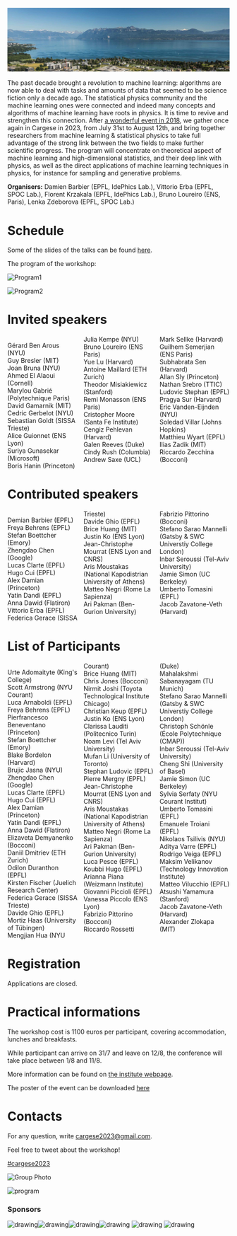 ![program](lemanTh.jpg)

The past decade brought a revolution to machine learning: algorithms are now able to deal with tasks and amounts of data that seemed to be science fiction only a decade ago. The statistical physics community and the machine learning ones were connected and indeed many concepts and algorithms of machine learning have roots in physics. It is time to revive and strengthen this connection. After [a wonderful event in 2018](https://krzakala.github.io/cargese.io/), we gather once again in Cargese in 2023, from July 31st to August 12th, and bring together researchers from machine learning & statistical physics to take full advantage of the strong link between the two fields to make further scientific progress.  The program will concentrate on theoretical aspect of machine learning and high-dimensional statistics, and their deep link with physics, as well as the direct applications of machine learning techniques in physics, for instance for sampling and generative problems.

__Organisers:__  Damien Barbier (EPFL, IdePhics Lab.), Vittorio Erba (EPFL, SPOC Lab.), Florent Krzakala (EPFL, IdePhics Lab.), Bruno Loureiro (ENS, Paris), Lenka Zdeborova (EPFL, SPOC Lab.) 

# Schedule

Some of the slides of the talks can be found 
[here](https://github.com/Cargese2023/Cargese2023.github.io/tree/main/slides).

The program of the workshop:

![Program1](program1.png)

![Program2](program2.png)

<!-- 
<iframe src="https://calendar.google.com/calendar/embed?height=600&wkst=1&bgcolor=%23ffffff&ctz=Europe%2FZurich&mode=WEEK&src=Y2FyZ2VzZTIwMjNAZ21haWwuY29t&color=%23039BE5" style="border:solid 1px #777" width="800" height="600" frameborder="0" scrolling="no"></iframe> -->

# Invited speakers

<div style="column-count: 3;">

Gérard 	Ben Arous 	(NYU)<br>
Guy 	Bresler	(MIT)<br>
Joan 	Bruna	(NYU)<br>
Ahmed 	El Alaoui	(Cornell) <br>
Marylou 	Gabrié	(Polytechnique Paris) <br>
David 	Gamarnik	(MIT)<br>
Cedric 	Gerbelot	(NYU)<br>
Sebastian 	Goldt	(SISSA Trieste) <br>
Alice 	Guionnet	(ENS Lyon) <br>
Suriya 	Gunasekar	(Microsoft)<br>
Boris 	Hanin	(Princeton) <br>
Julia 	Kempe	(NYU)<br>
Bruno Loureiro (ENS Paris)<br>
Yue	Lu	(Harvard) <br>
Antoine 	Maillard	(ETH Zurich)<br>
Theodor	Misiakiewicz	(Stanford) <br>
Remi 	Monasson	(ENS Paris) <br>
Cristopher 	Moore	(Santa Fe Institute)<br>
Cengiz 	Pehlevan	(Harvard) <br>
Galen 	Reeves	(Duke)<br>
Cindy	Rush	(Columbia) <br>
Andrew 	Saxe	(UCL)<br>
Mark 	Sellke	(Harvard) <br>
Guilhem 	Semerjian 	(ENS Paris) <br>
Subhabrata 	Sen	(Harvard) <br>
Allan 	Sly	(Princeton) <br>
Nathan 	Srebro	(TTIC)<br>
Ludovic Stephan (EPFL)<br>
Pragya 	Sur	(Harvard) <br>
Eric 	Vanden-Eijnden	(NYU)<br>
Soledad 	Villar	(Johns Hopkins)<br>
Matthieu 	Wyart 	(EPFL) <br>
Ilias 	Zadik 	(MIT)<br>
Riccardo 	Zecchina	(Bocconi)
</div>

# Contributed speakers

<div style="column-count: 3;">

Demian Barbier (EPFL)<br>
Freya	Behrens (EPFL)<br>
Stefan	Boettcher (Emory)<br>
Zhengdao	Chen (Google)<br>
Lucas	Clarte (EPFL)<br>
Hugo	Cui (EPFL)<br>
Alex	Damian (Princeton)<br>
Yatin	Dandi    (EPFL)<br>
Anna	Dawid (Flatiron)<br>
Vittorio Erba (EPFL)<br>
Federica	Gerace (SISSA Trieste)<br>
Davide	Ghio (EPFL)<br>
Brice	Huang (MIT)<br>
Justin	Ko (ENS Lyon)<br>
Jean-Christophe	Mourrat (ENS Lyon and CNRS)<br>
Aris	Moustakas (National Kapodistrian University of Athens)<br>
Matteo	Negri (Rome La Sapienza)<br>
Ari	Pakman (Ben-Gurion University)<br>
Fabrizio	Pittorino (Bocconi)<br>
Stefano	Sarao Mannelli (Gatsby & SWC Universtiy College London)<br>
Inbar	Seroussi (Tel-Aviv University)<br>
Jamie	Simon (UC Berkeley)<br>
Umberto	Tomasini (EPFL)<br>
Jacob	Zavatone-Veth (Harvard)<br>

</div>


# List of Participants

<div style="column-count: 3;">

Urte			Adomaityte			(King's College)<br>
Scott			Armstrong			(NYU Courant)<br>
Luca			Arnaboldi			(EPFL)<br>
Freya			Behrens			    (EPFL)<br>
Pierfrancesco	Beneventano		    (Princeton)<br>
Stefan			Boettcher			(Emory)<br>
Blake			Bordelon			(Harvard)<br>
Brujic			Jasna			(NYU)<br>
Zhengdao		Chen			    (Google)<br>
Lucas			Clarte			    (EPFL)<br>
Hugo			Cui			        (EPFL)<br>
Alex			Damian			    (Princeton)<br>
Yatin			Dandi			    (EPFL)<br>
Anna			Dawid			    (Flatiron)<br>
Elizaveta		Demyanenko			(Bocconi)<br>
Daniil			Dmitriev			(ETH Zurich)<br>
Odilon			Duranthon			(EPFL)<br>
Kirsten			Fischer			    (Juelich Research Center)<br>
Federica		Gerace			    (SISSA Trieste)<br>
Davide			Ghio			    (EPFL)<br>
Mortiz          Haas                (University of Tübingen)<br>
Mengjian		Hua			        (NYU Courant)<br>
Brice			Huang			    (MIT)<br>
Chris			Jones			    (Bocconi)<br>
Nirmit			Joshi			    (Toyota Technological Institute Chicago)<br>
Christian		Keup			    (EPFL)<br>
Justin			Ko			        (ENS Lyon)<br>
Clarissa		Lauditi			    (Politecnico Turin)<br>
Noam            Levi                (Tel Aviv University)<br>
Mufan           Li                  (University of Toronto)<br>
Stephan			Ludovic			    (EPFL)<br>
Pierre			Mergny			    (EPFL)<br>
Jean-Christophe	Mourrat			    (ENS Lyon and CNRS)<br>
Aris			Moustakas			(National Kapodistrian University of Athens)<br>
Matteo			Negri			    (Rome La Sapienza)<br>
Ari			    Pakman			    (Ben-Gurion University)<br>
Luca			Pesce			    (EPFL)<br>
Koubbi			Hugo			(EPFL)<br>
Arianna			Piana			    (Weizmann Institute)<br>
Giovanni		Piccioli			(EPFL)<br>
Vanessa			Piccolo			    (ENS Lyon)<br>
Fabrizio		Pittorino			(Bocconi)<br>
Riccardo		Rossetti			(Duke)<br>
Mahalakshmi		Sabanayagam		    (TU Munich)<br>
Stefano			Sarao Mannelli		(Gatsby & SWC Universtiy College London)<br>
Christoph		Schönle			    (École Polytechnique (CMAP))<br>
Inbar			Seroussi			(Tel-Aviv University)<br>
Cheng			Shi			        (University of Basel)<br>
Jamie			Simon			    (UC Berkeley)<br>
Sylvia          Serfaty				(NYU Courant Institut)<br>
Umberto			Tomasini			(EPFL)<br>
Emanuele		Troiani			    (EPFL)<br>
Nikolaos		Tsilivis			(NYU)<br>
Aditya			Varre			    (EPFL)<br>
Rodrigo         Veiga               (EPFL)<br>
Maksim			Velikanov			(Technology Innovation Institute)<br>
Matteo			Vilucchio			(EPFL)<br>
Atsushi			Yamamura			(Stanford)<br>
Jacob			Zavatone-Veth		(Harvard)<br>
Alexander		Zlokapa			    (MIT)<br>
</div>

# Registration

Applications are closed.

<!-- The selection of the participants will take place in the days following the deadline (31st March 2023).  -->

# Practical informations

The workshop cost is 1100 euros per participant, covering accommodation, lunches and breakfasts. 

While participant can arrive on 31/7 and leave on 12/8, the conference will take place between 1/8 and 11/8.

More information can be found on [the institute webpage](https://iesc.universita.corsica/?lang=en).

The poster of the event can be downloaded [here](Affiche-Krzakala-2023.pdf)

# Contacts

For any question, write [cargese2023@gmail.com](mailto:cargese2023@gmail.com).

Feel free to tweet about the workshop! 

<a href="https://twitter.com/intent/tweet?button_hashtag=cargese2023&ref_src=twsrc%5Etfw" class="twitter-hashtag-button" data-show-count="false"> #cargese2023</a><script async src="https://platform.twitter.com/widgets.js" charset="utf-8"></script>


![Group Photo](Photo-Conf.jpg)



<!-- # Organization Committee:
Florent Krzakala (EPFL, IdePhics Lab.), Lenka Zdeborova (EPFL, SPOC Lab.), Vittorio Erba (EPFL, SPOC Lab.), Damien Barbier (EPFL, IdePhics Lab.)
           -->
<!-- <a href="https://twitter.com/intent/tweet?button_hashtag=cargese2023&ref_src=twsrc%5Etfw" class="twitter-hashtag-button" data-show-count="false">Tweet #cargese2023</a><script async src="https://platform.twitter.com/widgets.js" charset="utf-8"></script> -->


![program](cargese.jpg)


### Sponsors

<img src="https://leshouches2022.github.io/img/logo_CFM.jpg" alt="drawing" width="200"/><img src="https://www.myscience.ch/var/myscience/image/logo/snf_banner_fr.svg" alt="drawing" width="200"/><img src="https://anr.fr/typo3conf/ext/anr_skin/Resources/Public/assets/img/anr-logo-2021.png" alt="drawing" width="150"/><img src="https://upload.wikimedia.org/wikipedia/commons/f/f4/Logo_EPFL.svg" alt="drawing" width="150"/>
<img src="https://www.ipht.fr/Images/astImg/674/logo-ipht-couleur.png" alt="drawing" width="100"/>
<img src="https://www.cnrs.fr/themes/custom/cnrs/logo.svg" alt="drawing" width="75"/>

